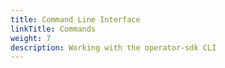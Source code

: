 ```yaml
---
title: Command Line Interface
linkTitle: Commands
weight: 7
description: Working with the operator-sdk CLI
---
```

